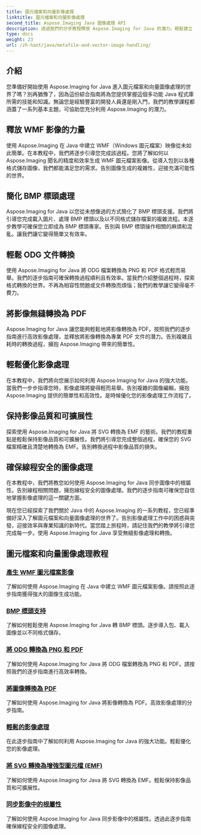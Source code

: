 ```yaml
---
title: 圖元檔案和向量影像處理
linktitle: 圖元檔案和向量影像處理
second_title: Aspose.Imaging Java 圖像處理 API
description: 透過我們的分步教程釋放 Aspose.Imaging for Java 的潛力。輕鬆建立 WMF 圖元檔案影像、處理 BMP 標頭等。
type: docs
weight: 23
url: /zh-hant/java/metafile-and-vector-image-handling/
---
```

## 介紹

您準備好開始使用 Aspose.Imaging for Java 進入圖元檔案和向量圖像處理的世界了嗎？別再猶豫了，因為這份綜合指南將為您提供掌握這個多功能 Java 程式庫所需的技能和知識。無論您是經驗豐富的開發人員還是剛入門，我們的教學課程都涵蓋了一系列基本主題，可協助您充分利用 Aspose.Imaging 的潛力。

## 釋放 WMF 影像的力量

使用 Aspose.Imaging 在 Java 中建立 WMF（Windows 圖元檔案）映像從未如此簡單。在本教程中，我們將逐步引導您完成該過程。您將了解如何以 Aspose.Imaging 聞名的精度和效率生成 WMF 圖元檔案影像。從導入包到以各種格式儲存圖像，我們都能滿足您的需求。告別圖像生成的複雜性，迎接充滿可能性的世界。

## 簡化 BMP 標頭處理

Aspose.Imaging for Java 以您從未想像過的方式簡化了 BMP 標頭支援。我們將引導您完成載入圖片、處理 BMP 標頭以及以不同格式儲存檔案的複雜流程。本逐步教學可確保您立即成為 BMP 標頭專家。告別與 BMP 標頭操作相關的麻煩和混亂。讓我們讓它變得簡單又有效率。

## 輕鬆 ODG 文件轉換

使用 Aspose.Imaging for Java 將 ODG 檔案轉換為 PNG 和 PDF 格式輕而易舉。我們的逐步指南可確保轉換過程順利且有效率。當我們介紹整個過程時，探索格式轉換的世界。不再為相容性問題或文件轉換而煩惱；我們的教學讓它變得毫不費力。

## 將影像無縫轉換為 PDF

Aspose.Imaging for Java 讓您能夠輕鬆地將影像轉換為 PDF。按照我們的逐步指南進行高效影像處理，並釋放將影像轉換為專業 PDF 文件的潛力。告別複雜且耗時的轉換過程，擁抱 Aspose.Imaging 帶來的簡單性。

## 輕鬆優化影像處理

在本教程中，我們將向您展示如何利用 Aspose.Imaging for Java 的強大功能。當我們一步步指導您時，影像處理將變得輕而易舉。告別複雜的圖像編輯，擁抱 Aspose.Imaging 提供的簡單性和高效性。是時候優化您的影像處理工作流程了。

## 保持影像品質和可擴展性

探索使用 Aspose.Imaging for Java 將 SVG 轉換為 EMF 的藝術。我們的教程重點是輕鬆保持影像品質和可擴展性。我們將引導您完成整個過程，確保您的 SVG 檔案精確且清楚地轉換為 EMF。告別轉換過程中影像品質的損失。

## 確保線程安全的圖像處理

在本教程中，我們將教您如何使用 Aspose.Imaging for Java 同步圖像中的根屬性。告別線程相關問題，擁抱線程安全的圖像處理。我們的逐步指南可確保您自信地掌握影像處理的這一關鍵方面。

現在您已經探索了我們關於 Java 中的 Aspose.Imaging 的一系列教程，您已經準備好深入了解圖元檔案和向量圖像處理的世界了。告別影像處理工作中的困惑與突發，迎接效率與專業知識的新時代。當您踏上旅程時，請記住我們的教學將引導您完成每一步。使用 Aspose.Imaging for Java 享受無縫影像處理和轉換。
## 圖元檔案和向量圖像處理教程
### [產生 WMF 圖元檔案影像](./generate-wmf-metafile-images/)
了解如何使用 Aspose.Imaging 在 Java 中建立 WMF 圖元檔案影像。請按照此逐步指南獲得強大的圖像生成功能。
### [BMP 標頭支持](./bmp-header-support/)
了解如何輕鬆使用 Aspose.Imaging for Java 轉 BMP 標頭。逐步導入包、載入圖像並以不同格式儲存。
### [將 ODG 轉換為 PNG 和 PDF](./odg-file-format-support/)
了解如何使用 Aspose.Imaging for Java 將 ODG 檔案轉換為 PNG 和 PDF。請按照我們的逐步指南進行高效率轉換。
### [將圖像轉換為 PDF](./pdf-dpi-settings-configuration/)
了解如何使用 Aspose.Imaging for Java 將影像轉換為 PDF。高效影像處理的分步指南。
### [輕鬆的影像處理](./otg-file-format-support/)
在此逐步指南中了解如何利用 Aspose.Imaging for Java 的強大功能。輕鬆優化您的影像處理。
### [將 SVG 轉換為增強型圖元檔 (EMF)](./convert-svg-to-enhanced-metafile/)
了解如何使用 Aspose.Imaging for Java 將 SVG 轉換為 EMF。輕鬆保持影像品質和可擴展性。
### [同步影像中的根屬性](./synchronize-root-property-in-images/)
了解如何使用 Aspose.Imaging for Java 同步影像中的根屬性。透過此逐步指南確保線程安全的圖像處理。